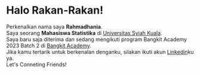 # Halo Rakan-Rakan! 

Perkenalkan nama saya **Rahmadhania**.  
Saya seorang **Mahasiswa Statistika** di [Universitas Syiah Kuala](https://usk.ac.id/).  
Saya baru saja diterima dan sedang mengikuti program Bangkit Academy 2023 Batch 2 di
[Bangkit Academy](https://grow.google/intl/id_id/bangkit/?tab=machine-learning).  
Jika kamu tertarik untuk berkenalan denganku, silakan ikuti akun [Linkedin](https://www.linkedin.com/in/rahmadhania-ridwan-aa8a5621a/)ku ya.  
Let's Conneting Friends!
